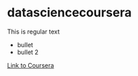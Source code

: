datasciencecoursera
===================

This is regular text

* bullet
* bullet 2

[Link to Coursera](http://www.coursera.org)

